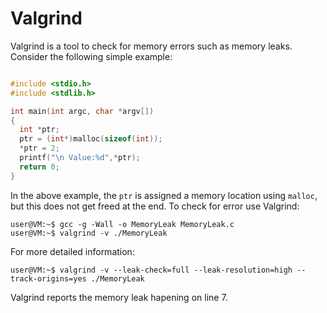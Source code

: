 # Valgrind

Valgrind is a tool to check for memory errors such as memory leaks. Consider the following simple example:

```C

#include <stdio.h>
#include <stdlib.h>

int main(int argc, char *argv[])
{
  int *ptr;
  ptr = (int*)malloc(sizeof(int));
  *ptr = 2;
  printf("\n Value:%d",*ptr);
  return 0;
}

```

In the above example, the ```ptr``` is assigned a memory location using ```malloc```, but this does not get freed at the end. To check for error use Valgrind:

```console
user@VM:~$ gcc -g -Wall -o MemoryLeak MemoryLeak.c
user@VM:~$ valgrind -v ./MemoryLeak 
```

For more detailed information:
```console
user@VM:~$ valgrind -v --leak-check=full --leak-resolution=high --track-origins=yes ./MemoryLeak
```

Valgrind reports the memory leak hapening on line 7.
